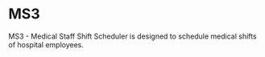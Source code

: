 # MS3
MS3 - Medical Staff Shift Scheduler is designed to schedule medical shifts of hospital employees.
